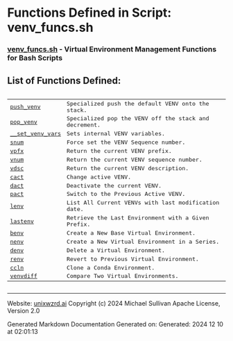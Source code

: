 # Functions Defined in Script: venv_funcs.sh



### [venv_funcs.sh](/docs/shdoc/bin/shinclude/scripts/venv_funcs.sh.md) - Virtual Environment Management Functions for Bash Scripts



## List of Functions Defined:



<pre><table>
<tr><td><a href="functions/push_venv.md">push_venv</a></td><td>Specialized push the default VENV onto the stack.</td></tr>
<tr><td><a href="functions/pop_venv.md">pop_venv</a></td><td>Specialized pop the VENV off the stack and decrement.</td></tr>
<tr><td><a href="functions/__set_venv_vars.md">__set_venv_vars</a></td><td>Sets internal VENV variables.</td></tr>
<tr><td><a href="functions/snum.md">snum</a></td><td>Force set the VENV Sequence number.</td></tr>
<tr><td><a href="functions/vpfx.md">vpfx</a></td><td>Return the current VENV prefix.</td></tr>
<tr><td><a href="functions/vnum.md">vnum</a></td><td>Return the current VENV sequence number.</td></tr>
<tr><td><a href="functions/vdsc.md">vdsc</a></td><td>Return the current VENV description.</td></tr>
<tr><td><a href="functions/cact.md">cact</a></td><td>Change active VENV.</td></tr>
<tr><td><a href="functions/dact.md">dact</a></td><td>Deactivate the current VENV.</td></tr>
<tr><td><a href="functions/pact.md">pact</a></td><td>Switch to the Previous Active VENV.</td></tr>
<tr><td><a href="functions/lenv.md">lenv</a></td><td>List All Current VENVs with last modification date.</td></tr>
<tr><td><a href="functions/lastenv.md">lastenv</a></td><td>Retrieve the Last Environment with a Given Prefix.</td></tr>
<tr><td><a href="functions/benv.md">benv</a></td><td>Create a New Base Virtual Environment.</td></tr>
<tr><td><a href="functions/nenv.md">nenv</a></td><td>Create a New Virtual Environment in a Series.</td></tr>
<tr><td><a href="functions/denv.md">denv</a></td><td>Delete a Virtual Environment.</td></tr>
<tr><td><a href="functions/renv.md">renv</a></td><td>Revert to Previous Virtual Environment.</td></tr>
<tr><td><a href="functions/ccln.md">ccln</a></td><td>Clone a Conda Environment.</td></tr>
<tr><td><a href="functions/venvdiff.md">venvdiff</a></td><td>Compare Two Virtual Environments.</td></tr>
</table></pre>

---
Website: [unixwzrd.ai](https://unixwzrd.ai)
Copyright (c) 2024 Michael Sullivan
Apache License, Version 2.0

Generated Markdown Documentation
Generated on: Generated: 2024 12 10 at 02:01:13
